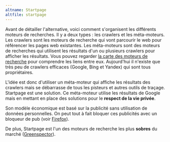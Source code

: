 ```yaml
---
altname: Startpage
altfile: startpage
---
```


Avant de détailler l'alternative, voici comment s'organisent les différents moteurs de recherches. Il y a deux types : les crawlers et les méta-moteurs. Les crawlers sont les moteurs de recherche qui vont parcourir le web pour référencer les pages web existantes. Les méta-moteurs sont des moteurs de recherches qui utilisent les résultats d'un ou plusieurs crawlers pour afficher les résultats. Vous pouvez regarder [la carte des moteurs de recherche](https://www.searchenginemap.com/) pour comprendre les liens entre eux. Aujourd'hui il n'existe que très peu de crawlers efficaces (Google, Bing et Yandex) qui sont tous propriétaires.

L'idée est donc d'utiliser un méta-moteur qui affiche les résultats des crawlers mais se débarrasse de tous les pisteurs et autres outils de traçage. Startpage est une solution. Ce méta-moteur utilise les résultats de Google mais en mettant en place des solutions pour le **respect de la vie privée**.

Son modèle économique est basé sur la publicité sans utilisation de données personnelles. On peut tout à fait bloquer ces publicités avec un bloqueur de pub (voir [Firefox](./aller-plus-loin/blog/firefox)).

De plus, Startpage est l'un des moteurs de recherche les plus **sobres** du marché ([Greenspector](https://greenspector.com/fr/moteurs-de-recherches/)).
